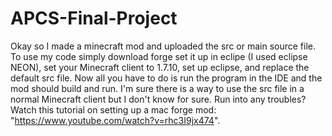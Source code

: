 # APCS-Final-Project

Okay so I made a minecraft mod and uploaded the src or main source file. 
To use my code simply download forge set it up in eclipe (I used eclipse NEON), set your Minecraft client to 1.7.10,
set up eclipse, and replace the default src file. Now all you have to do is run the program in the IDE and 
the mod should build and run. I'm sure there is a way to use the src file in a normal Minecraft client but I don't know for sure.
Run into any troubles? Watch this tutorial on setting up a mac forge mod: "https://www.youtube.com/watch?v=rhc3I9jx474". 
